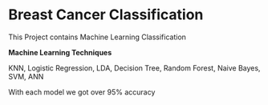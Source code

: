 # Breast Cancer Classification
This Project contains Machine Learning Classification

**Machine Learning Techniques**

KNN,  Logistic Regression,  LDA,  Decision Tree,  Random Forest,  Naive Bayes,  SVM,  ANN

With each model we got over 95% accuracy 
